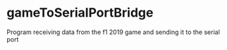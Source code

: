 # gameToSerialPortBridge
Program receiving data from the f1 2019 game and sending it to the serial port
